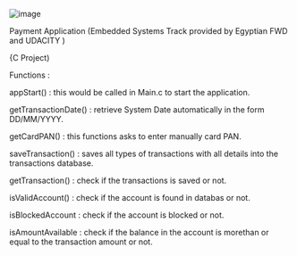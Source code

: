 ![image](https://user-images.githubusercontent.com/110823285/200069373-cced99e7-702d-43e8-9eab-8911d0860550.png)


Payment Application (Embedded Systems Track provided by Egyptian FWD and UDACITY ) 

{C Project)


Functions :

appStart() : this would be called in Main.c to start the application.

getTransactionDate() : retrieve System Date automatically in the form DD/MM/YYYY.

getCardPAN() : this functions asks to enter manually card PAN.

saveTransaction() : saves all types of transactions with all details into the transactions database.

getTransaction() : check if the transactions is saved or not.

isValidAccount() : check if the account is found in databas or not.

isBlockedAccount : check if the account is blocked or not.

isAmountAvailable : check if the balance in the account is morethan or equal to the transaction amount or not.
